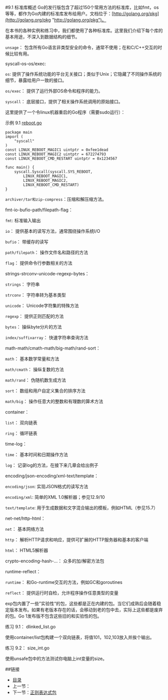 #9.1 标准库概述
Go的发行版包含了超过150个常用方法的标准库，比如fmt，os等等，都作为Go内建的标准库发布给用户。文档位于：[http://golang.org/pkg](http://golang.org/pkg "http://golang.org/pkg")。

在本书的各种实例和练习中，我们都使用了各种标准库。这里我们介绍下每个库的基本用途，不深入到数据结构的细节。

`unsage`： 包含所有Go语言非类型安全的命令，通常不使用；在和C/C++交互的时候比较有用。

syscall-os-os/exec:

`os`: 提供了操作系统功能的平台无关接口；类似于Unix；它隐藏了不同操作系统的细节，暴露给用户一致的接口。

`os/exec`： 提供了运行外部OS命令和程序的能力。

`syscall`： 底层接口，提供了相关操作系统调用的原始接口。

这里提供了一个令linux机器重启的Go程序（需要sudo运行）：

示例 9.1 [reboot.go](exmaples/chapter_9/reboot.go)

    package main
    import (
    	"syscall"
    )
    const LINUX_REBOOT_MAGIC1 uintptr = 0xfee1dead
    const LINUX_REBOOT_MAGIC2 uintptr = 672274793
    const LINUX_REBOOT_CMD_RESTART uintptr = 0x1234567
    
    func main() {
    	syscall.Syscall(syscall.SYS_REBOOT,
    		LINUX_REBOOT_MAGIC1,
    		LINUX_REBOOT_MAGIC2,
    		LINUX_REBOOT_CMD_RESTART)
    }
    
`archiver/tar和zip-compress`：压缩和解压缩方法。

fmt-io-bufio-path/filepath-flag：

`fmt`: 标准输入输出

`io`： 提供基本的读写方法，通常围绕操作系统I/O

`bufio`： 带缓存的读写

`path/filepath`： 操作文件名和路径的方法

`flag`： 提供命令行参数相关的方法

strings-strconv-unicode-regexp-bytes：

`strings`： 字符串

`strconv`： 字符串转为基本类型

`unicode`： Unicode字符集的特殊方法

`regexp`： 提供正则匹配的方法

`bytes`： 操纵byte分片的方法

`index/suffixarray`： 快速字符串查询方法

math-math/cmath-math/big-math/rand-sort：

`math`： 基本数学常量和方法

`math/cmath`： 操纵复数的方法

`math/rand`： 伪随机数生成方法

`sort`： 数组和用户自定义集合的排序方法

`math/big`： 操作任意大的整数和有理数的算术方法

container：

`list`： 双向链表

`ring`： 循环链表

time-log：

`time`： 基本时间和日期操作方法

`log`： 记录log的方法，在接下来几章会给出例子

encoding/json-encoding/xml-text/template：

`encoding/json`: 实现JSON格式的读写方法

`encoding/xml`: 简单的XML 1.0解析器；参见12.9/10

`text/template`: 用于生成数据和文字混合输出的模板，例如HTML（参见15.7）

net-net/http-html：

`net`： 基本网络方法

`http`： 解析HTTP请求和响应，提供可扩展的HTTP服务器和基本的客户端

`html`： HTML5解析器

crypto-encoding-hash-...： 众多的加/解密方法包

runtime-reflect：

`runtime`： 和Go-runtime交互的方法，例如GC和goroutines

`reflect`： 提供运行时自检，允许程序操作任意类型的变量

exp包内置了一些”实验性“的包，这些都是正在内建的包。当它们成熟后会随着稳定版本发布。如果有老版本存在的话，会移动到老的包中去，实际上这些都是废弃的包。Go 1发布版不包含这些旧的和实验性的包。

练习 9.1： dlinked_list.go

使用container/list包构建一个双向链表，将值101，102,103放入并挨个输出。

练习 9.2： size_int.go

使用unsafe包中的方法测试你电脑上int变量的size。

##链接
- [目录](directory.md)
- 上一节：[]()
- 下一节：[正则表达式包](09.2.md)